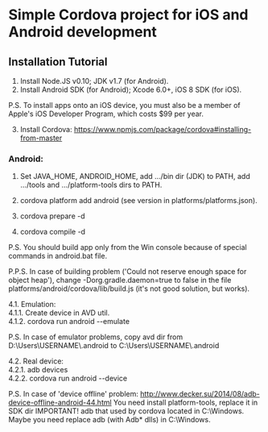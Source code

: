 # Simple Cordova project for iOS and Android development

## Installation Tutorial

1. Install Node.JS v0.10; JDK v1.7 (for Android).
2. Install Android SDK (for Android);
   Xcode 6.0+, iOS 8 SDK (for iOS).

P.S. To install apps onto an iOS device, you must also be a member
of Apple's iOS Developer Program, which costs $99 per year.

3. Install Cordova:
https://www.npmjs.com/package/cordova#installing-from-master

### Android:

1. Set JAVA_HOME, ANDROID_HOME, add .../bin dir (JDK) to PATH,
   add .../tools and .../platform-tools dirs to PATH.

2. cordova platform add android (see version in platforms/platforms.json).
3. cordova prepare -d
4. cordova compile -d

P.S. You should build app only from the Win console because of special commands
in android.bat file.

P.P.S. In case of building problem
('Could not reserve enough space for object heap'), change
-Dorg.gradle.daemon=true to false in the file
platforms/android/cordova/lib/build.js (it's not good solution, but works).

4.1. Emulation: <br/>
4.1.1. Create device in AVD util. <br/>
4.1.2. cordova run android --emulate <br/>

P.S. In case of emulator problems, copy avd dir from
D:\Users\USERNAME\\.android to C:\Users\USERNAME\\.android

4.2. Real device: <br/>
4.2.1. adb devices <br/>
4.2.2. cordova run android --device <br/>

P.S. In case of 'device offline' problem:
http://www.decker.su/2014/08/adb-device-offline-android-44.html
You need install platform-tools, replace it in SDK dir
IMPORTANT! adb that used by cordova located in C:\Windows. Maybe you need
replace adb (with Adb* dlls) in C:\Windows.
